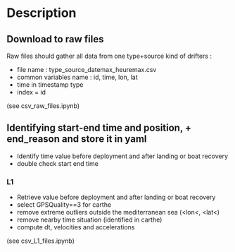# Description

## Download to raw files 
Raw files should gather all data from one type+source kind of drifters : 
- file name : type_source_datemax_heuremax.csv
- common variables name : id, time, lon, lat
- time in timestamp type
- index = id

(see csv_raw_files.ipynb)

## Identifying start-end time and position, + end_reason and store it in yaml
- Identify time value before deployment and after landing or boat recovery
- double check start end time

### L1
- Retrieve value before deployment and after landing or boat recovery
- select GPSQuality==3 for carthe
- remove extreme outliers outside the mediterranean sea (<lon<, <lat<)
- remove nearby time situation (identified in carthe)
- compute dt, velocities and accelerations

(see csv_L1_files.ipynb)